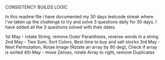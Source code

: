 CONSISTENCY BUILDS LOGIC 

In this readme file i have documented my 30 days leetcode streak where i've taken up the challenge to try and solve 3 questions daily for 30 days.
I have added all the 3 questions solved with their dates.


1st May - rotate String, remove Outer Paranthesis, reverse words in a string
2nd May - Two Sum, Sort Colors, Best time to buy and sell stocks
3rd May - Next Permutation, Rotae Image (Rotate an array by 90 deg), Check if array is sorted
4th May - move Zeroes, rotate Array to right, remove Duplicates